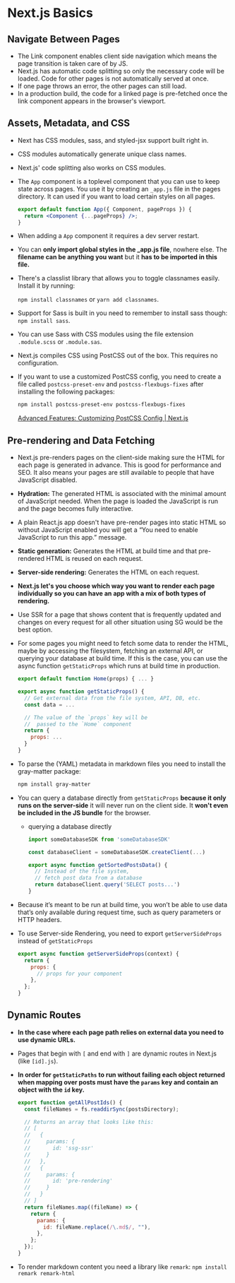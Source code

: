 # Next.js Basics

## Navigate Between Pages

- The Link component enables client side navigation which means the page transition is taken care of by JS.
- Next.js has automatic code splitting so only the necessary code will be loaded. Code for other pages is not automatically served at once.
- If one page throws an error, the other pages can still load.
- In a production build, the code for a linked page is pre-fetched once the link component appears in the browser's viewport.

## Assets, Metadata, and CSS

- Next has CSS modules, sass, and styled-jsx support built right in.
- CSS modules automatically generate unique class names.
- Next.js' code splitting also works on CSS modules.
- The `App` component is a toplevel component that you can use to keep state across pages. You use it by creating an `_app.js` file in the pages directory. It can used if you want to load certain styles on all pages.

  ```jsx
  export default function App({ Component, pageProps }) {
    return <Component {...pageProps} />;
  }
  ```

- When adding a `App` component it requires a dev server restart.

- You can **only import global styles in the \_app.js file**, nowhere else. The **filename can be anything you want** but it **has to be imported in this file.**

- There's a classlist library that allows you to toggle classnames easily. Install it by running:

  `npm install classnames` or `yarn add classnames`.

- Support for Sass is built in you need to remember to install sass though: `npm install sass`.
- You can use Sass with CSS modules using the file extension `.module.scss` or `.module.sas`.
- Next.js compiles CSS using PostCSS out of the box. This requires no configuration.
- If you want to use a customized PostCSS config, you need to create a file called `postcss-preset-env` and `postcss-flexbugs-fixes` after installing the following packages:

  ```bash
  npm install postcss-preset-env postcss-flexbugs-fixes
  ```

  [Advanced Features: Customizing PostCSS Config | Next.js](https://nextjs.org/docs/advanced-features/customizing-postcss-config)

## Pre-rendering and Data Fetching

- Next.js pre-renders pages on the client-side making sure the HTML for each page is generated in advance. This is good for performance and SEO. It also means your pages are still available to people that have JavaScript disabled.
- **Hydration:** The generated HTML is associated with the minimal amount of JavaScript needed. When the page is loaded the JavaScript is run and the page becomes fully interactive.
- A plain React.js app doesn't have pre-render pages into static HTML so without JavaScript enabled you will get a “You need to enable JavaScript to run this app.” message.

- **Static generation:** Generates the HTML at build time and that pre-rendered HTML is reused on each request.
- **Server-side rendering:** Generates the HTML on each request.
- **Next.js let's you choose which way you want to render each page individually so you can have an app with a mix of both types of rendering.**
- Use SSR for a page that shows content that is frequently updated and changes on every request for all other situation using SG would be the best option.
- For some pages you might need to fetch some data to render the HTML, maybe by accessing the filesystem, fetching an external API, or querying your database at build time. If this is the case, you can use the async function `getStaticProps` which runs at build time in production.

  ```jsx
  export default function Home(props) { ... }

  export async function getStaticProps() {
    // Get external data from the file system, API, DB, etc.
    const data = ...

    // The value of the `props` key will be
    //  passed to the `Home` component
    return {
      props: ...
    }
  }
  ```

- To parse the (YAML) metadata in markdown files you need to install the gray-matter package:

  ```bash
  npm install gray-matter
  ```

- You can query a database directly from `getStaticProps` **because it only runs on the server-side** it will never run on the client side. It **won't even be included in the JS bundle** for the browser.

  - querying a database directly

    ```jsx
    import someDatabaseSDK from 'someDatabaseSDK'

    const databaseClient = someDatabaseSDK.createClient(...)

    export async function getSortedPostsData() {
      // Instead of the file system,
      // fetch post data from a database
      return databaseClient.query('SELECT posts...')
    }
    ```

- Because it’s meant to be run at build time, you won’t be able to use data that’s only available during request time, such as query parameters or HTTP headers.

- To use Server-side Rendering, you need to export `getServerSideProps` instead of `getStaticProps`

  ```jsx
  export async function getServerSideProps(context) {
    return {
      props: {
        // props for your component
      },
    };
  }
  ```

## Dynamic Routes

- **In the case where each page path relies on external data you need to use dynamic URLs.**

- Pages that begin with `[` and end with `]` are dynamic routes in Next.js (like `[id].js`).

- **In order for `getStaticPaths` to run without failing each object returned when mapping over posts must have the `params` key and contain an object with the `id` key.**

  ```jsx
  export function getAllPostIds() {
    const fileNames = fs.readdirSync(postsDirectory);

    // Returns an array that looks like this:
    // [
    //   {
    //     params: {
    //       id: 'ssg-ssr'
    //     }
    //   },
    //   {
    //     params: {
    //       id: 'pre-rendering'
    //     }
    //   }
    // ]
    return fileNames.map((fileName) => {
      return {
        params: {
          id: fileName.replace(/\.md$/, ""),
        },
      };
    });
  }
  ```

- To render markdown content you need a library like `remark`: `npm install remark remark-html`
